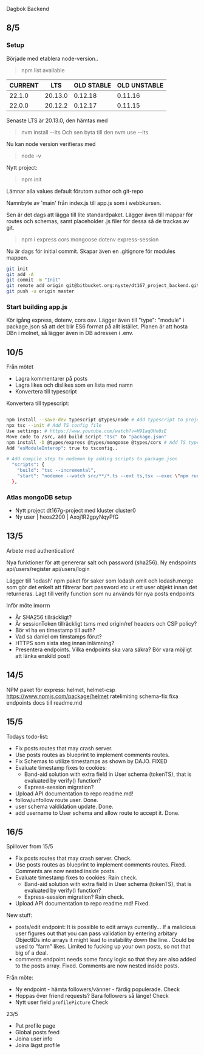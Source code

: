 Dagbok Backend

## 8/5

### Setup

Började med etablera node-version..

> npm list available

| CURRENT | LTS     | OLD STABLE | OLD UNSTABLE |
| ------- | ------- | ---------- | ------------ |
| 22.1.0  | 20.13.0 | 0.12.18    | 0.11.16      |
| 22.0.0  | 20.12.2 | 0.12.17    | 0.11.15      |

Senaste LTS är 20.13.0, den hämtas med

> nvm install --lts
> Och sen byta till den
> nvm use --lts

Nu kan node version verifieras med

> node -v

Nytt project:

> npm init

Lämnar alla values default förutom author och git-repo

Namnbyte av 'main' från index.js till app.js som i webbkursen.

Sen är det dags att lägga till lite standardpaket. Lägger även till mappar för routes och schemas, samt placeholder .js filer för dessa så de trackas av git.

> npm i express cors mongoose dotenv express-session

Nu är dags för initial commit. Skapar även en .gitignore för modules mappen.

```bash
git init
git add -A
git commit -m "Init"
git remote add origin git@bitbucket.org:nyste/dt167_project_backend.git
git push -u origin master
```

### Start building app.js

Kör igång express, dotenv, cors osv. Lägger även till "type": "module" i package.json så att det blir ES6 format på allt istället. Planen är att hosta DBn i molnet, så lägger även in DB adressen i .env.

## 10/5

Från mötet

- Lagra kommentarer på posts
- Lagra likes och dislikes som en lista med namn
- Konvertera till typescript

Konvertera till typescript:

```bash

npm install --save-dev typescript @types/node # Add typescript to project, and node types
npx tsc --init # Add TS config file
Use settings: # https://www.youtube.com/watch?v=H91aqUHn8sE
Move code to /src, add build script "tsc" to "package.json"
npm install -D @types/express @types/mongoose @types/cors # Add TS types for dependencies
Add "esModuleInterop": true to tsconfig..

# Add compile step to nodemon by adding scripts to package.json
  "scripts": {
    "build": "tsc --incremental",
    "start": "nodemon --watch src/**/*.ts --ext ts,tsx --exec \"npm run build && node dist/app.js\""
  },

```

### Atlas mongoDB setup

- Nytt project dt167g-project med kluster cluster0
- Ny user | heos2200 | Axoj1R2gpyNqyPfG

## 13/5

Arbete med authentication!

Nya funktioner för att genererar salt och password (sha256). Ny endspoints
api/users/register
api/users/login

Lägger till 'lodash' npm paket för saker som lodash.omit och lodash.merge som gör det enkelt att filtrerar bort password etc ur ett user objekt innan det returneras.
Lagt till verify function som nu används för nya posts endpoints

Inför möte imorrn

- Är SHA256 tillräckligt?
- Är sessionToken tillräckligt tsms med origin/ref headers och CSP policy?
- Bör vi ha en timestamp till auth?
- Vad sa daniel om timstamps förut?
- HTTPS som sista steg innan inlämning?
- Presentera endpoints. Vilka endpoints ska vara säkra? Bör vara möjligt att länka enskild post!

## 14/5

NPM paket för express: helmet, helmet-csp
https://www.npmjs.com/package/helmet
ratelimiting
schema-fix
fixa endpoints docs till readme.md

## 15/5

Todays todo-list:

- Fix posts routes that may crash server.
- Use posts routes as blueprint to implement comments routes.
- Fix Schemas to utilize timestamps as shown by DAJO. FIXED
- Evaluate timestamp fixes to cookies:
  - Band-aid solution with extra field in User schema (tokenTS), that is evaluated by verify() function?
  - Express-session migration?
- Upload API documentation to repo readme.md!
- follow/unfollow route user. Done.
- user schema valdidation update. Done.
- add username to User schema and allow route to accept it. Done.

## 16/5

Spillover from 15/5

- Fix posts routes that may crash server. Check.
- Use posts routes as blueprint to implement comments routes. Fixed. Comments are now nested inside posts.
- Evaluate timestamp fixes to cookies: Rain check.
  - Band-aid solution with extra field in User schema (tokenTS), that is evaluated by verify() function?
  - Express-session migration? Rain check.
- Upload API documentation to repo readme.md! Fixed.

New stuff:

- posts/edit endpoint: It is possible to edit arrays currently... If a malicious user figures out that you can pass validation by entering arbitary ObjectIDs into arrays it might lead to instability down the line.. Could be used to "farm" likes. Limited to fucking up your own posts, so not that big of a deal.
- comments endpoint needs some fancy logic so that they are also added to the posts array. Fixed. Comments are now nested inside posts.

Från möte:

- Ny endpoint - hämta followers/vänner - färdig populerade. Check
- Hoppas över friend requests? Bara followers så länge! Check
- Nytt user field `profilePicture` Check

23/5
 - Put profile page
 - Global posts feed
 - Joina user info
 - Joina lägst profile

